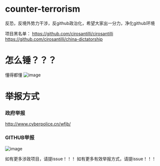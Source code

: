 # counter-terrorism
反恐，反境外势力干涉，反github政治化，希望大家出一分力，净化github环境


项目黑名单：
https://github.com/cirosantilli/cirosantilli
https://github.com/cirosantilli/china-dictatorship


# 怎么锤？？？
懂得都懂
![image](https://user-images.githubusercontent.com/21185908/125169815-73663700-e1de-11eb-9fce-e051d3ad8184.png)



# 举报方式
### 政府举报
http://www.cyberpolice.cn/wfjb/
### GITHUB举报
![image](https://user-images.githubusercontent.com/21185908/125169095-41070a80-e1db-11eb-89ed-3bd6fd5db55a.png)

如有更多涉政项目，请提issue！！！
如有更多有效举报方式，请提issue！！！
